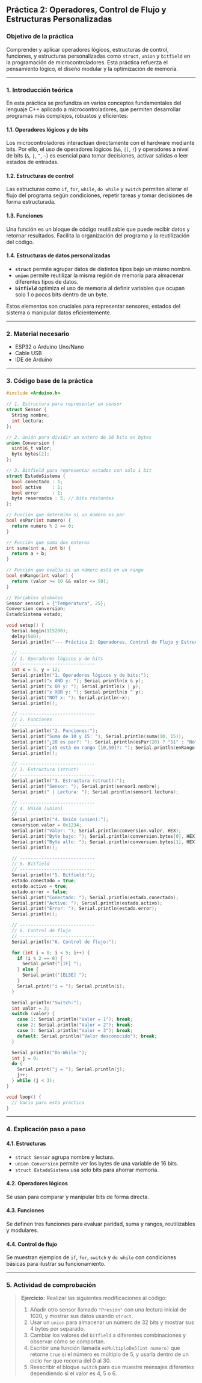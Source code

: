 ## **Práctica 2: Operadores, Control de Flujo y Estructuras Personalizadas**

### **Objetivo de la práctica**

Comprender y aplicar operadores lógicos, estructuras de control, funciones, y estructuras personalizadas como `struct`, `union` y `bitfield` en la programación de microcontroladores. Esta práctica refuerza el pensamiento lógico, el diseño modular y la optimización de memoria.

---

### **1. Introducción teórica**

En esta práctica se profundiza en varios conceptos fundamentales del lenguaje C++ aplicado a microcontroladores, que permiten desarrollar programas más complejos, robustos y eficientes:

#### **1.1. Operadores lógicos y de bits**

Los microcontroladores interactúan directamente con el hardware mediante bits. Por ello, el uso de operadores lógicos (`&&`, `||`, `!`) y operadores a nivel de bits (`&`, `|`, `^`, `~`) es esencial para tomar decisiones, activar salidas o leer estados de entradas.

#### **1.2. Estructuras de control**

Las estructuras como `if`, `for`, `while`, `do while` y `switch` permiten alterar el flujo del programa según condiciones, repetir tareas y tomar decisiones de forma estructurada.

#### **1.3. Funciones**

Una función es un bloque de código reutilizable que puede recibir datos y retornar resultados. Facilita la organización del programa y la reutilización del código.

#### **1.4. Estructuras de datos personalizadas**

* **`struct`** permite agrupar datos de distintos tipos bajo un mismo nombre.
* **`union`** permite reutilizar la misma región de memoria para almacenar diferentes tipos de datos.
* **`bitfield`** optimiza el uso de memoria al definir variables que ocupan solo 1 o pocos bits dentro de un byte.

Estos elementos son cruciales para representar sensores, estados del sistema o manipular datos eficientemente.

---

### **2. Material necesario**

* ESP32 o Arduino Uno/Nano
* Cable USB
* IDE de Arduino

---

### **3. Código base de la práctica**

```cpp
#include <Arduino.h>

// 1. Estructura para representar un sensor
struct Sensor {
  String nombre;
  int lectura;
};

// 2. Unión para dividir un entero de 16 bits en bytes
union Conversion {
  uint16_t valor;
  byte bytes[2];
};

// 3. Bitfield para representar estados con solo 1 bit
struct EstadoSistema {
  bool conectado : 1;
  bool activo    : 1;
  bool error     : 1;
  byte reservados : 5; // bits restantes
};

// Función que determina si un número es par
bool esPar(int numero) {
  return numero % 2 == 0;
}

// Función que suma dos enteros
int suma(int a, int b) {
  return a + b;
}

// Función que evalúa si un número está en un rango
bool enRango(int valor) {
  return (valor >= 10 && valor <= 50);
}

// Variables globales
Sensor sensor1 = {"Temperatura", 25};
Conversion conversion;
EstadoSistema estado;

void setup() {
  Serial.begin(115200);
  delay(500);
  Serial.println("--- Práctica 2: Operadores, Control de Flujo y Estructuras ---\n");

  // ----------------------------
  // 1. Operadores lógicos y de bits
  // ----------------------------
  int x = 5, y = 12;
  Serial.println("1. Operadores lógicos y de bits:");
  Serial.print("x AND y: "); Serial.println(x & y);
  Serial.print("x OR y: "); Serial.println(x | y);
  Serial.print("x XOR y: "); Serial.println(x ^ y);
  Serial.print("NOT x: "); Serial.println(~x);
  Serial.println();

  // ----------------------------
  // 2. Funciones
  // ----------------------------
  Serial.println("2. Funciones:");
  Serial.print("Suma de 10 y 15: "); Serial.println(suma(10, 15));
  Serial.print("¿20 es par?: "); Serial.println(esPar(20) ? "Sí" : "No");
  Serial.print("¿45 está en rango [10,50]?: "); Serial.println(enRango(45) ? "Sí" : "No");
  Serial.println();

  // ----------------------------
  // 3. Estructura (struct)
  // ----------------------------
  Serial.println("3. Estructura (struct):");
  Serial.print("Sensor: "); Serial.print(sensor1.nombre);
  Serial.print(" | Lectura: "); Serial.println(sensor1.lectura);

  // ----------------------------
  // 4. Unión (union)
  // ----------------------------
  Serial.println("4. Unión (union):");
  conversion.valor = 0x1234;
  Serial.print("Valor: "); Serial.println(conversion.valor, HEX);
  Serial.print("Byte bajo: "); Serial.println(conversion.bytes[0], HEX);
  Serial.print("Byte alto: "); Serial.println(conversion.bytes[1], HEX);
  Serial.println();

  // ----------------------------
  // 5. Bitfield
  // ----------------------------
  Serial.println("5. Bitfield:");
  estado.conectado = true;
  estado.activo = true;
  estado.error = false;
  Serial.print("Conectado: "); Serial.println(estado.conectado);
  Serial.print("Activo: "); Serial.println(estado.activo);
  Serial.print("Error: "); Serial.println(estado.error);
  Serial.println();

  // ----------------------------
  // 6. Control de flujo
  // ----------------------------
  Serial.println("6. Control de flujo:");

  for (int i = 0; i < 5; i++) {
    if (i % 2 == 0) {
      Serial.print("[IF] ");
    } else {
      Serial.print("[ELSE] ");
    }
    Serial.print("i = "); Serial.println(i);
  }

  Serial.println("Switch:");
  int valor = 3;
  switch (valor) {
    case 1: Serial.println("Valor = 1"); break;
    case 2: Serial.println("Valor = 2"); break;
    case 3: Serial.println("Valor = 3"); break;
    default: Serial.println("Valor desconocido"); break;
  }

  Serial.println("Do-While:");
  int j = 0;
  do {
    Serial.print("j = "); Serial.println(j);
    j++;
  } while (j < 3);
}

void loop() {
  // Vacío para esta práctica
}
```

---

### **4. Explicación paso a paso**

#### **4.1. Estructuras**

* `struct Sensor` agrupa nombre y lectura.
* `union Conversion` permite ver los bytes de una variable de 16 bits.
* `struct EstadoSistema` usa solo bits para ahorrar memoria.

#### **4.2. Operadores lógicos**

Se usan para comparar y manipular bits de forma directa.

#### **4.3. Funciones**

Se definen tres funciones para evaluar paridad, suma y rangos, reutilizables y modulares.

#### **4.4. Control de flujo**

Se muestran ejemplos de `if`, `for`, `switch` y `do while` con condiciones básicas para ilustrar su funcionamiento.

---

### **5. Actividad de comprobación**

> **Ejercicio:** Realizar las siguientes modificaciones al código:
>
> 1. Añadir otro sensor llamado `"Presión"` con una lectura inicial de 1020, y mostrar sus datos usando `struct`.
> 2. Usar un `union` para almacenar un número de 32 bits y mostrar sus 4 bytes por separado.
> 3. Cambiar los valores del `bitfield` a diferentes combinaciones y observar cómo se comportan.
> 4. Escribir una función llamada `esMultiploDe5(int numero)` que retorne `true` si el número es múltiplo de 5, y usarla dentro de un ciclo `for` que recorra del 0 al 30.
> 5. Reescribir el bloque `switch` para que muestre mensajes diferentes dependiendo si el valor es 4, 5 o 6.
